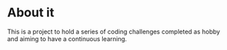 # About it
This is a project to hold a series of coding challenges completed as hobby and aiming to have a continuous learning.
